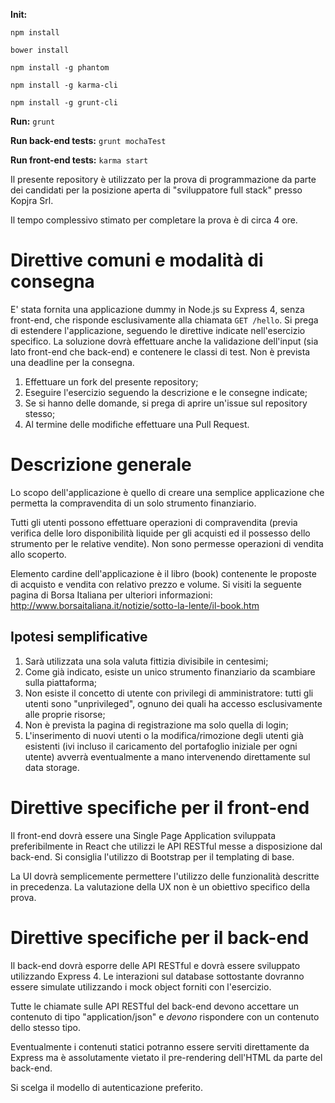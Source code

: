 **Init:**

`npm install`

`bower install`

`npm install -g phantom`

`npm install -g karma-cli`

`npm install -g grunt-cli`

**Run:** `grunt`

**Run back-end tests:** `grunt mochaTest`

**Run front-end tests:** `karma start`


Il presente repository è utilizzato per la prova di programmazione da parte dei candidati per la posizione aperta di "sviluppatore full stack" presso Kopjra Srl.

Il tempo complessivo stimato per completare la prova è di circa 4 ore.

# Direttive comuni e modalità di consegna

E' stata fornita una applicazione dummy in Node.js su Express 4, senza front-end, che risponde esclusivamente alla chiamata `GET /hello`. Si prega di estendere l'applicazione, seguendo le direttive indicate nell'esercizio specifico. La soluzione dovrà effettuare anche la validazione dell'input (sia lato front-end che back-end) e contenere le classi di test. Non è prevista una deadline per la consegna.

1. Effettuare un fork del presente repository;
1. Eseguire l'esercizio seguendo la descrizione e le consegne indicate;
1. Se si hanno delle domande, si prega di aprire un'issue sul repository stesso;
1. Al termine delle modifiche effettuare una Pull Request.

# Descrizione generale

Lo scopo dell'applicazione è quello di creare una semplice applicazione che permetta la compravendita di un solo strumento finanziario.

Tutti gli utenti possono effettuare operazioni di compravendita (previa verifica delle loro disponibilità liquide per gli acquisti ed il possesso dello strumento per le relative vendite). Non sono permesse operazioni di vendita allo scoperto.

Elemento cardine dell'applicazione è il libro (book) contenente le proposte di acquisto e vendita con relativo prezzo e volume. Si visiti la seguente pagina di Borsa Italiana per ulteriori informazioni: http://www.borsaitaliana.it/notizie/sotto-la-lente/il-book.htm

## Ipotesi semplificative

1. Sarà utilizzata una sola valuta fittizia divisibile in centesimi;
1. Come già indicato, esiste un unico strumento finanziario da scambiare sulla piattaforma;
1. Non esiste il concetto di utente con privilegi di amministratore: tutti gli utenti sono "unprivileged", ognuno dei quali ha accesso esclusivamente alle proprie risorse;
1. Non è prevista la pagina di registrazione ma solo quella di login;
1. L'inserimento di nuovi utenti o la modifica/rimozione degli utenti già esistenti (ivi incluso il caricamento del portafoglio iniziale per ogni utente) avverrà eventualmente a mano intervenendo direttamente sul data storage.

# Direttive specifiche per il front-end

Il front-end dovrà essere una Single Page Application sviluppata preferibilmente in React che utilizzi le API RESTful messe a disposizione dal back-end. Si consiglia l'utilizzo di Bootstrap per il templating di base.

La UI dovrà semplicemente permettere l'utilizzo delle funzionalità descritte in precedenza. La valutazione della UX non è un obiettivo specifico della prova.

# Direttive specifiche per il back-end

Il back-end dovrà esporre delle API RESTful e dovrà essere sviluppato utilizzando Express 4. Le interazioni sul database sottostante dovranno essere simulate utilizzando i mock object forniti con l'esercizio.

Tutte le chiamate sulle API RESTful del back-end devono accettare un contenuto di tipo "application/json" e *devono* rispondere con un contenuto dello stesso tipo.

Eventualmente i contenuti statici potranno essere serviti direttamente da Express ma è assolutamente vietato il pre-rendering dell'HTML da parte del back-end.

Si scelga il modello di autenticazione preferito.
